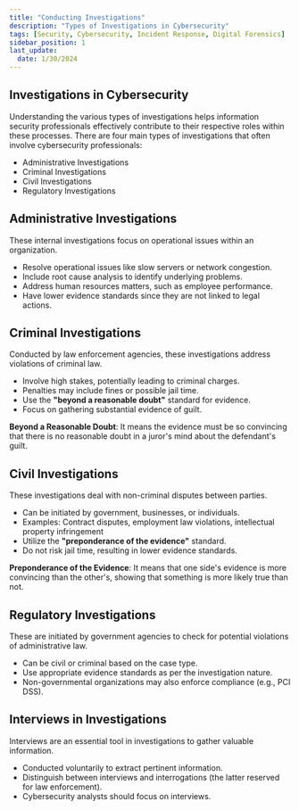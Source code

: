 ```yaml
---
title: "Conducting Investigations"
description: "Types of Investigations in Cybersecurity"
tags: [Security, Cybersecurity, Incident Response, Digital Forensics]
sidebar_position: 1
last_update:
  date: 1/30/2024
---
```



## Investigations in Cybersecurity

Understanding the various types of investigations helps information security professionals effectively contribute to their respective roles within these processes. There are four main types of investigations that often involve cybersecurity professionals:

- Administrative Investigations
- Criminal Investigations
- Civil Investigations
- Regulatory Investigations

## Administrative Investigations

These internal investigations focus on operational issues within an organization.

- Resolve operational issues like slow servers or network congestion.
- Include root cause analysis to identify underlying problems.
- Address human resources matters, such as employee performance.
- Have lower evidence standards since they are not linked to legal actions.

## Criminal Investigations

Conducted by law enforcement agencies, these investigations address violations of criminal law.

- Involve high stakes, potentially leading to criminal charges.
- Penalties may include fines or possible jail time.
- Use the **"beyond a reasonable doubt"** standard for evidence.
- Focus on gathering substantial evidence of guilt.

**Beyond a Reasonable Doubt**: It means the evidence must be so convincing that there is no reasonable doubt in a juror's mind about the defendant's guilt.


## Civil Investigations

These investigations deal with non-criminal disputes between parties.

- Can be initiated by government, businesses, or individuals.
- Examples: Contract disputes, employment law violations, intellectual property infringement
- Utilize the **"preponderance of the evidence"** standard.
- Do not risk jail time, resulting in lower evidence standards.

**Preponderance of the Evidence**: It means that one side's evidence is more convincing than the other's, showing that something is more likely true than not.

## Regulatory Investigations

These are initiated by government agencies to check for potential violations of administrative law.

- Can be civil or criminal based on the case type.
- Use appropriate evidence standards as per the investigation nature.
- Non-governmental organizations may also enforce compliance (e.g., PCI DSS).

## Interviews in Investigations

Interviews are an essential tool in investigations to gather valuable information.

- Conducted voluntarily to extract pertinent information.
- Distinguish between interviews and interrogations (the latter reserved for law enforcement).
- Cybersecurity analysts should focus on interviews.
